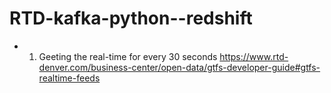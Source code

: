 # RTD-kafka-python--redshift


- 1) Geeting the real-time for every 30 seconds
    https://www.rtd-denver.com/business-center/open-data/gtfs-developer-guide#gtfs-realtime-feeds
